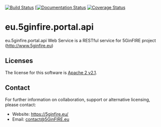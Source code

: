 [![Build Status](https://travis-ci.org/ctranoris/eu.5ginfire.portal.api.svg?branch=master)](https://travis-ci.org/ctranoris/eu.5ginfire.portal.api)
[[![Documentation Status](https://readthedocs.org/projects/eu5ginfireportalapi/badge/?version=latest)](http://eu5ginfireportalapi.readthedocs.io/en/latest/?badge=latest)
[![Coverage Status](https://coveralls.io/repos/github/ctranoris/eu.5ginfire.portal.api/badge.svg?branch=master)](https://coveralls.io/github/ctranoris/eu.5ginfire.portal.api?branch=master)

eu.5ginfire.portal.api
==========

eu.5ginfire.portal.api Web Service is a RESTful service for 5GinFIRE project  (http://www.5ginfire.eu)

Licenses
--------

The license for this software is [Apache 2 v2.1](./src/license/header.txt).

Contact
-------

For further information on collaboration, support or alternative licensing, please contact:

* Website: https://5ginfire.eu/ 
* Email: contact@5GinFIRE.eu

